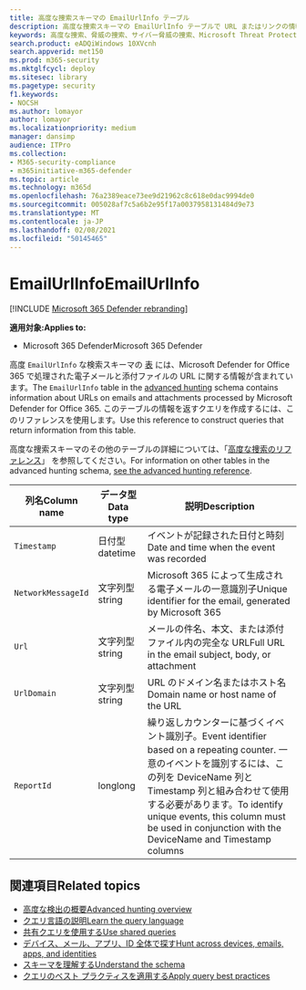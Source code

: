 ```yaml
---
title: 高度な捜索スキーマの EmailUrlInfo テーブル
description: 高度な捜索スキーマの EmailUrlInfo テーブルで URL またはリンクの情報について学習する
keywords: 高度な捜索、脅威の捜索、サイバー脅威の捜索、Microsoft Threat Protection、Microsoft 365、mtp、m365、検索、クエリ、テレメトリ、スキーマ リファレンス、kusto、テーブル、列、データ型、説明、EmailUrlInfo、ネットワーク メッセージ ID、URL、リンク
search.product: eADQiWindows 10XVcnh
search.appverid: met150
ms.prod: m365-security
ms.mktglfcycl: deploy
ms.sitesec: library
ms.pagetype: security
f1.keywords:
- NOCSH
ms.author: lomayor
author: lomayor
ms.localizationpriority: medium
manager: dansimp
audience: ITPro
ms.collection:
- M365-security-compliance
- m365initiative-m365-defender
ms.topic: article
ms.technology: m365d
ms.openlocfilehash: 76a2389eace73ee9d21962c8c618e0dac9994de0
ms.sourcegitcommit: 005028af7c5a6b2e95f17a0037958131484d9e73
ms.translationtype: MT
ms.contentlocale: ja-JP
ms.lasthandoff: 02/08/2021
ms.locfileid: "50145465"
---
```

# <a name="emailurlinfo"></a><span data-ttu-id="f2b0a-104">EmailUrlInfo</span><span class="sxs-lookup"><span data-stu-id="f2b0a-104">EmailUrlInfo</span></span>

[!INCLUDE [Microsoft 365 Defender rebranding](../includes/microsoft-defender.md)]


<span data-ttu-id="f2b0a-105">**適用対象:**</span><span class="sxs-lookup"><span data-stu-id="f2b0a-105">**Applies to:**</span></span>
- <span data-ttu-id="f2b0a-106">Microsoft 365 Defender</span><span class="sxs-lookup"><span data-stu-id="f2b0a-106">Microsoft 365 Defender</span></span>

<span data-ttu-id="f2b0a-107">高度 `EmailUrlInfo` な検索スキーマの [表](advanced-hunting-overview.md) には、Microsoft Defender for Office 365 で処理された電子メールと添付ファイルの URL に関する情報が含まれています。</span><span class="sxs-lookup"><span data-stu-id="f2b0a-107">The `EmailUrlInfo` table in the [advanced hunting](advanced-hunting-overview.md) schema contains information about URLs on emails and attachments processed by Microsoft Defender for Office 365.</span></span> <span data-ttu-id="f2b0a-108">このテーブルの情報を返すクエリを作成するには、このリファレンスを使用します。</span><span class="sxs-lookup"><span data-stu-id="f2b0a-108">Use this reference to construct queries that return information from this table.</span></span> 

<span data-ttu-id="f2b0a-109">高度な捜索スキーマのその他のテーブルの詳細については、「[高度な捜索のリファレンス](advanced-hunting-schema-tables.md)」 を参照してください。</span><span class="sxs-lookup"><span data-stu-id="f2b0a-109">For information on other tables in the advanced hunting schema, [see the advanced hunting reference](advanced-hunting-schema-tables.md).</span></span>

| <span data-ttu-id="f2b0a-110">列名</span><span class="sxs-lookup"><span data-stu-id="f2b0a-110">Column name</span></span> | <span data-ttu-id="f2b0a-111">データ型</span><span class="sxs-lookup"><span data-stu-id="f2b0a-111">Data type</span></span> | <span data-ttu-id="f2b0a-112">説明</span><span class="sxs-lookup"><span data-stu-id="f2b0a-112">Description</span></span> |
|-------------|-----------|-------------|
| `Timestamp` | <span data-ttu-id="f2b0a-113">日付型</span><span class="sxs-lookup"><span data-stu-id="f2b0a-113">datetime</span></span> | <span data-ttu-id="f2b0a-114">イベントが記録された日付と時刻</span><span class="sxs-lookup"><span data-stu-id="f2b0a-114">Date and time when the event was recorded</span></span> |
| `NetworkMessageId` | <span data-ttu-id="f2b0a-115">文字列型</span><span class="sxs-lookup"><span data-stu-id="f2b0a-115">string</span></span> | <span data-ttu-id="f2b0a-116">Microsoft 365 によって生成される電子メールの一意識別子</span><span class="sxs-lookup"><span data-stu-id="f2b0a-116">Unique identifier for the email, generated by Microsoft 365</span></span> |
| `Url` | <span data-ttu-id="f2b0a-117">文字列型</span><span class="sxs-lookup"><span data-stu-id="f2b0a-117">string</span></span> | <span data-ttu-id="f2b0a-118">メールの件名、本文、または添付ファイル内の完全な URL</span><span class="sxs-lookup"><span data-stu-id="f2b0a-118">Full URL in the email subject, body, or attachment</span></span> |
| `UrlDomain` | <span data-ttu-id="f2b0a-119">文字列型</span><span class="sxs-lookup"><span data-stu-id="f2b0a-119">string</span></span> | <span data-ttu-id="f2b0a-120">URL のドメイン名またはホスト名</span><span class="sxs-lookup"><span data-stu-id="f2b0a-120">Domain name or host name of the URL</span></span> |
| `ReportId` | <span data-ttu-id="f2b0a-121">long</span><span class="sxs-lookup"><span data-stu-id="f2b0a-121">long</span></span> | <span data-ttu-id="f2b0a-122">繰り返しカウンターに基づくイベント識別子。</span><span class="sxs-lookup"><span data-stu-id="f2b0a-122">Event identifier based on a repeating counter.</span></span> <span data-ttu-id="f2b0a-123">一意のイベントを識別するには、この列を DeviceName 列と Timestamp 列と組み合わせて使用する必要があります。</span><span class="sxs-lookup"><span data-stu-id="f2b0a-123">To identify unique events, this column must be used in conjunction with the DeviceName and Timestamp columns</span></span> |

## <a name="related-topics"></a><span data-ttu-id="f2b0a-124">関連項目</span><span class="sxs-lookup"><span data-stu-id="f2b0a-124">Related topics</span></span>
- [<span data-ttu-id="f2b0a-125">高度な検出の概要</span><span class="sxs-lookup"><span data-stu-id="f2b0a-125">Advanced hunting overview</span></span>](advanced-hunting-overview.md)
- [<span data-ttu-id="f2b0a-126">クエリ言語の説明</span><span class="sxs-lookup"><span data-stu-id="f2b0a-126">Learn the query language</span></span>](advanced-hunting-query-language.md)
- [<span data-ttu-id="f2b0a-127">共有クエリを使用する</span><span class="sxs-lookup"><span data-stu-id="f2b0a-127">Use shared queries</span></span>](advanced-hunting-shared-queries.md)
- [<span data-ttu-id="f2b0a-128">デバイス、メール、アプリ、ID 全体で探す</span><span class="sxs-lookup"><span data-stu-id="f2b0a-128">Hunt across devices, emails, apps, and identities</span></span>](advanced-hunting-query-emails-devices.md)
- [<span data-ttu-id="f2b0a-129">スキーマを理解する</span><span class="sxs-lookup"><span data-stu-id="f2b0a-129">Understand the schema</span></span>](advanced-hunting-schema-tables.md)
- [<span data-ttu-id="f2b0a-130">クエリのベスト プラクティスを適用する</span><span class="sxs-lookup"><span data-stu-id="f2b0a-130">Apply query best practices</span></span>](advanced-hunting-best-practices.md)
